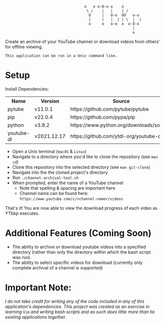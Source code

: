 ```
                                    o   o o-O-o o    o         
                                     \ /    |   |    | /       
                                      O     |   O-o  OO   o-o  
                                      |     |   |  | | \  |  | 
                                      o     o   o-o  o  o O-o  
                                                          |    
                                                          o    
 ```
  
Create an archive of your YouTube channel or download videos from others' for offline viewing.

``This application can be run in a Unix command line.``

<h1>Setup</h1>

Install Dependencies:

<table>
  <tr>
    <th>Name</th>
    <th>Version</th>
    <th>Source</th>
  </tr>
  <tr>
    <td>pytube</td>
    <td>v11.0.1</td>
    <td>https://github.com/pytube/pytube</td>
  </tr>
  <tr>
    <td>pip</td>
    <td>v22.0.4</td>
    <td>https://github.com/pypa/pip</td>
  </tr>
  <tr>
    <td>python</td>
    <td>v3.8.2</td>
    <td>https://www.python.org/downloads/source/</td>
  </tr>
   <tr>
    <td>youtube-dl</td>
    <td>v2021.12.17</td>
    <td>https://github.com/ytdl-org/youtube-dl</td>
  </tr>
</table>

- Open a Unix terminal (`macOS` & `Linux`)
- Navigate to a directory where you'd like to clone the repository (see `man cd`)
- Clone this repository into the selected directory (see `man git-clone`)
- Navigate into the the cloned project's directory
- Run `./channel-archival-tool.sh`
- When prompted, enter the name of a YouTube channel
  - Note that spelling & spacing are important here
  - Channel name can be found here: `https://www.youtube.com/c/<channel-name>/videos`

That's it! You are now able to view the download progress of each video as YTbkp executes.

<h1>Additional Features (Coming Soon)</h1>

- The ability to archive or download youtube videos into a specified directory (rather than only the directory within which the bash script was run).
- The ability to select specific videos for download (currently only complete archival of a channel is supported)

<h1>Important Note:</h1>

*I do not take credit for writing any of the code included in any of this application's dependencies.*
*This project was created as an exercise in learning* `Vim` *and writing bash scripts and as such does little more than tie existing applications together.*
